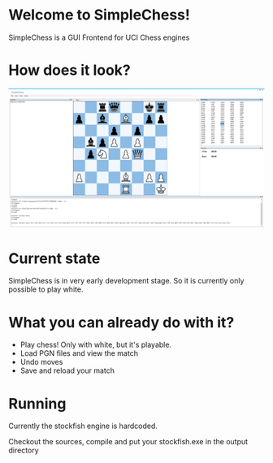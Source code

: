 # Welcome to SimpleChess!

SimpleChess is a GUI Frontend for UCI Chess engines

# How does it look?

![Screenshot](./ChessGUI/images/screenshot.png)

# Current state

SimpleChess is in very early development stage. So it is currently only possible to play white. 

# What you can already do with it?
- Play chess! Only with white, but it's playable.
- Load PGN files and view the match
- Undo moves
- Save and reload your match


# Running
Currently the stockfish engine is hardcoded.

Checkout the sources, compile and put your stockfish.exe in the output directory
